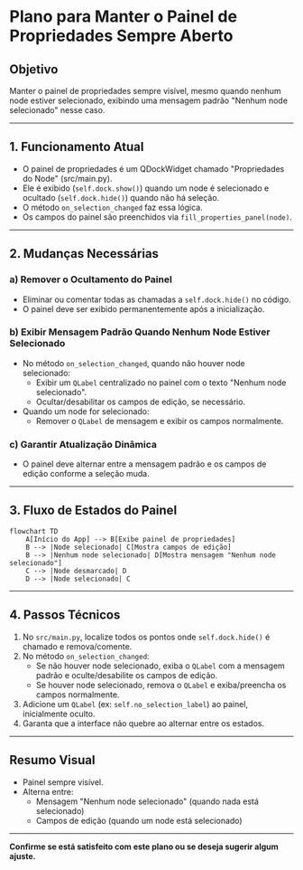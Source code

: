 # Plano para Manter o Painel de Propriedades Sempre Aberto

## Objetivo
Manter o painel de propriedades sempre visível, mesmo quando nenhum node estiver selecionado, exibindo uma mensagem padrão "Nenhum node selecionado" nesse caso.

---

## 1. Funcionamento Atual

- O painel de propriedades é um QDockWidget chamado "Propriedades do Node" (src/main.py).
- Ele é exibido (`self.dock.show()`) quando um node é selecionado e ocultado (`self.dock.hide()`) quando não há seleção.
- O método `on_selection_changed` faz essa lógica.
- Os campos do painel são preenchidos via `fill_properties_panel(node)`.

---

## 2. Mudanças Necessárias

### a) Remover o Ocultamento do Painel
- Eliminar ou comentar todas as chamadas a `self.dock.hide()` no código.
- O painel deve ser exibido permanentemente após a inicialização.

### b) Exibir Mensagem Padrão Quando Nenhum Node Estiver Selecionado
- No método `on_selection_changed`, quando não houver node selecionado:
  - Exibir um `QLabel` centralizado no painel com o texto "Nenhum node selecionado".
  - Ocultar/desabilitar os campos de edição, se necessário.
- Quando um node for selecionado:
  - Remover o `QLabel` de mensagem e exibir os campos normalmente.

### c) Garantir Atualização Dinâmica
- O painel deve alternar entre a mensagem padrão e os campos de edição conforme a seleção muda.

---

## 3. Fluxo de Estados do Painel

```mermaid
flowchart TD
    A[Início do App] --> B[Exibe painel de propriedades]
    B --> |Node selecionado| C[Mostra campos de edição]
    B --> |Nenhum node selecionado| D[Mostra mensagem "Nenhum node selecionado"]
    C --> |Node desmarcado| D
    D --> |Node selecionado| C
```

---

## 4. Passos Técnicos

1. No `src/main.py`, localize todos os pontos onde `self.dock.hide()` é chamado e remova/comente.
2. No método `on_selection_changed`:
   - Se não houver node selecionado, exiba o `QLabel` com a mensagem padrão e oculte/desabilite os campos de edição.
   - Se houver node selecionado, remova o `QLabel` e exiba/preencha os campos normalmente.
3. Adicione um `QLabel` (ex: `self.no_selection_label`) ao painel, inicialmente oculto.
4. Garanta que a interface não quebre ao alternar entre os estados.

---

## Resumo Visual

- Painel sempre visível.
- Alterna entre:
  - Mensagem "Nenhum node selecionado" (quando nada está selecionado)
  - Campos de edição (quando um node está selecionado)

---

**Confirme se está satisfeito com este plano ou se deseja sugerir algum ajuste.**